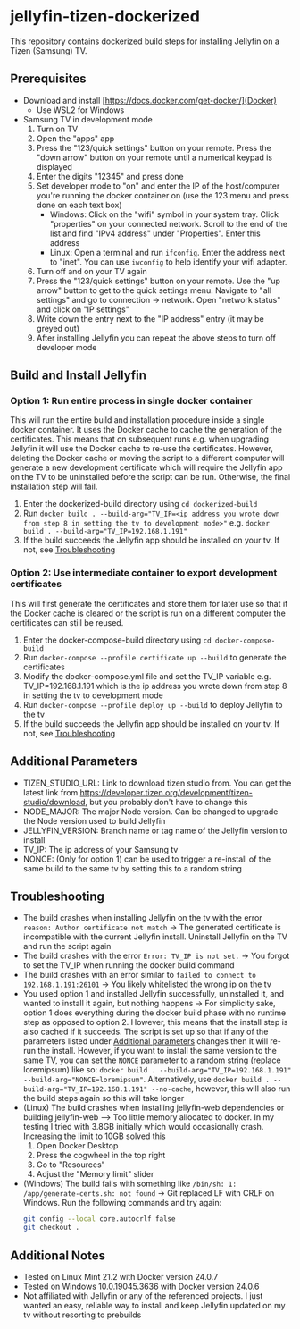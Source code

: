# jellyfin-tizen-dockerized

This repository contains dockerized build steps for installing Jellyfin on a Tizen (Samsung) TV.

## Prerequisites

- Download and install [https://docs.docker.com/get-docker/](Docker)
  - Use WSL2 for Windows
- Samsung TV in development mode
  1. Turn on TV
  2. Open the "apps" app
  3. Press the "123/quick settings" button on your remote. Press the "down arrow" button on your remote until a numerical keypad is displayed
  4. Enter the digits "12345" and press done
  5. Set developer mode to "on" and enter the IP of the host/computer you're running the docker container on (use the 123 menu and press done on each text box)
     - Windows: Click on the "wifi" symbol in your system tray. Click "properties" on your connected network. Scroll to the end of the list and find "IPv4 address" under "Properties". Enter this address
     - Linux: Open a terminal and run `ifconfig`. Enter the address next to "inet". You can use `iwconfig` to help identify your wifi adapter.
  6. Turn off and on your TV again
  7. Press the "123/quick settings" button on your remote. Use the "up arrow" button to get to the quick settings menu. Navigate to "all settings" and go to connection -> network. Open "network status" and click on "IP settings"
  8. Write down the entry next to the "IP address" entry (it may be greyed out)
  9. After installing Jellyfin you can repeat the above steps to turn off developer mode

## Build and Install Jellyfin

### Option 1: Run entire process in single docker container

This will run the entire build and installation procedure inside a single docker container. It uses the Docker cache to cache the generation of the certificates. This means that on subsequent runs e.g. when upgrading Jellyfin it will use the Docker cache to re-use the certificates. However, deleting the Docker cache or moving the script to a different computer will generate a new development certificate which will require the Jellyfin app on the TV to be uninstalled before the script can be run. Otherwise, the final installation step will fail.

1. Enter the dockerized-build directory using `cd dockerized-build`
2. Run `docker build . --build-arg="TV_IP=<ip address you wrote down from step 8 in setting the tv to development mode>"` e.g. `docker build . --build-arg="TV_IP=192.168.1.191"`
3. If the build succeeds the Jellyfin app should be installed on your tv. If not, see [Troubleshooting](#troubleshooting)

### Option 2: Use intermediate container to export development certificates

This will first generate the certificates and store them for later use so that if the Docker cache is cleared or the script is run on a different computer the certificates can still be reused.

1. Enter the docker-compose-build directory using `cd docker-compose-build`
2. Run `docker-compose --profile certificate up --build` to generate the certificates
3. Modify the docker-compose.yml file and set the TV_IP variable e.g. TV_IP=192.168.1.191 which is the ip address you wrote down from step 8 in setting the tv to development mode
4. Run `docker-compose --profile deploy up --build` to deploy Jellyfin to the tv
5. If the build succeeds the Jellyfin app should be installed on your tv. If not, see [Troubleshooting](#troubleshooting)

## Additional Parameters

- TIZEN_STUDIO_URL: Link to download tizen studio from. You can get the latest link from https://developer.tizen.org/development/tizen-studio/download, but you probably don't have to change this
- NODE_MAJOR: The major Node version. Can be changed to upgrade the Node version used to build Jellyfin
- JELLYFIN_VERSION: Branch name or tag name of the Jellyfin version to install
- TV_IP: The ip address of your Samsung tv
- NONCE: (Only for option 1) can be used to trigger a re-install of the same build to the same tv by setting this to a random string

## Troubleshooting

- The build crashes when installing Jellyfin on the tv with the error `reason: Author certificate not match` -> The generated certificate is incompatible with the current Jellyfin install. Uninstall Jellyfin on the TV and run the script again
- The build crashes with the error `Error: TV_IP is not set.` -> You forgot to set the TV_IP when running the docker build command
- The build crashes with an error similar to `failed to connect to 192.168.1.191:26101` -> You likely whitelisted the wrong ip on the tv
- You used option 1 and installed Jellyfin successfully, uninstalled it, and wanted to install it again, but nothing happens -> For simplicity sake, option 1 does everything during the docker build phase with no runtime step as opposed to option 2. However, this means that the install step is also cached if it succeeds. The script is set up so that if any of the parameters listed under [Additional parameters](#additional-parameters) changes then it will re-run the install. However, if you want to install the same version to the same TV, you can set the `NONCE` parameter to a random string (replace loremipsum) like so: `docker build . --build-arg="TV_IP=192.168.1.191" --build-arg="NONCE=loremipsum"`. Alternatively, use `docker build . --build-arg="TV_IP=192.168.1.191" --no-cache`, however, this will also run the build steps again so this will take longer
- (Linux) The build crashes when installing jellyfin-web dependencies or building jellyfin-web --> Too little memory allocated to docker. In my testing I tried with 3.8GB initially which would occasionally crash. Increasing the limit to 10GB solved this
  1. Open Docker Desktop
  2. Press the cogwheel in the top right
  3. Go to "Resources"
  4. Adjust the "Memory limit" slider
- (Windows) The build fails with something like `/bin/sh: 1: /app/generate-certs.sh: not found` -> Git replaced LF with CRLF on Windows. Run the following commands and try again:
  ```bash
  git config --local core.autocrlf false
  git checkout .
  ```

## Additional Notes

- Tested on Linux Mint 21.2 with Docker version 24.0.7
- Tested on Windows 10.0.19045.3636 with Docker version 24.0.6
- Not affiliated with Jellyfin or any of the referenced projects. I just wanted an easy, reliable way to install and keep Jellyfin updated on my tv without resorting to prebuilds
